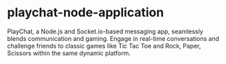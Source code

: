 # playchat-node-application
PlayChat, a Node.js and Socket.io-based messaging app, seamlessly blends communication and gaming. Engage in real-time conversations and challenge friends to classic games like Tic Tac Toe and Rock, Paper, Scissors within the same dynamic platform.
